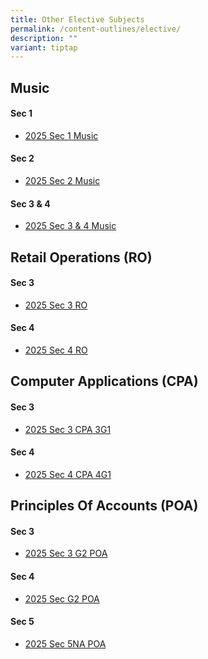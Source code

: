 ```yaml
---
title: Other Elective Subjects
permalink: /content-outlines/elective/
description: ""
variant: tiptap
---
```

<h2>Music</h2>
<h4>Sec 1</h4>
<ul data-tight="true" class="tight">
<li>
<p><a href="/files/Content Outlines for Electives/Sec_1_Music_2025__1_.pdf" rel="noopener noreferrer nofollow" target="_blank">2025 Sec 1 Music</a>
</p>
</li>
</ul>
<h4>Sec 2</h4>
<ul data-tight="true" class="tight">
<li>
<p><a href="/files/Content Outlines for Electives/Sec_2_Music_2025__1_.pdf" rel="noopener noreferrer nofollow" target="_blank">2025 Sec 2 Music</a>
</p>
</li>
</ul>
<h4>Sec 3 &amp; 4</h4>
<ul data-tight="true" class="tight">
<li>
<p><a href="/files/Content%20Outlines%20for%20Electives/Sec%203%20%204%20Music.pdf" rel="noopener noreferrer nofollow" target="_blank">2025 Sec 3 &amp; 4 Music</a>
</p>
</li>
</ul>
<h2>Retail Operations (RO)</h2>
<h4>Sec 3</h4>
<ul data-tight="true" class="tight">
<li>
<p><a href="/files/Content Outlines for Electives/Content_Outline_Sec_3_RO_2025.pdf" rel="noopener nofollow" target="_blank">2025 Sec 3 RO</a>
</p>
</li>
</ul>
<h4>Sec 4</h4>
<ul data-tight="true" class="tight">
<li>
<p><a href="/files/Content Outlines for Electives/Content_Outline_Sec_4_RO_2025.pdf" rel="noopener nofollow" target="_blank">2025 Sec 4 RO</a>
</p>
</li>
</ul>
<h2>Computer Applications (CPA)</h2>
<h4>Sec 3</h4>
<ul data-tight="true" class="tight">
<li>
<p><a href="/files/Content Outlines for Electives/Content_Outline_2025_3G1.pdf" rel="noopener nofollow" target="_blank">2025 Sec 3 CPA 3G1</a>
</p>
</li>
</ul>
<h4>Sec 4</h4>
<ul data-tight="true" class="tight">
<li>
<p><a href="/files/Content Outlines for Electives/Content_Outline_2025_4G1.pdf" rel="noopener nofollow" target="_blank">2025 Sec 4 CPA 4G1</a>
</p>
</li>
</ul>
<h2>Principles Of Accounts (POA)</h2>
<h4>Sec 3</h4>
<ul data-tight="true" class="tight">
<li>
<p><a href="/files/Content Outlines for Electives/Sec_3_G2_Content_Outline_2025.pdf" rel="noopener noreferrer nofollow" target="_blank">2025 Sec 3 G2 POA</a>
</p>
</li>
</ul>
<h4>Sec 4</h4>
<ul data-tight="true" class="tight">
<li>
<p><a href="/files/Content Outlines for Electives/Sec_4_G2_POA_Content_Outline_2025.pdf" rel="noopener noreferrer nofollow" target="_blank">2025 Sec G2 POA</a>
</p>
</li>
</ul>
<h4>Sec 5</h4>
<ul data-tight="true" class="tight">
<li>
<p><a href="/files/Content Outlines for Electives/Sec_5NA_POA_Content_Outline_2025.pdf" rel="noopener noreferrer nofollow" target="_blank">2025 Sec 5NA POA</a>
</p>
</li>
</ul>
<p></p>